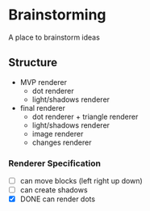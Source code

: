 # Brainstorming

A place to brainstorm ideas

## Structure

-   MVP renderer
    -   dot renderer
    -   light/shadows renderer
-   final renderer
    -   dot renderer + triangle renderer
    -   light/shadows renderer
    -   image renderer
    -   changes renderer

### Renderer Specification

-   [ ] can move blocks (left right up down)
-   [ ] can create shadows
-   [x] DONE can render dots
